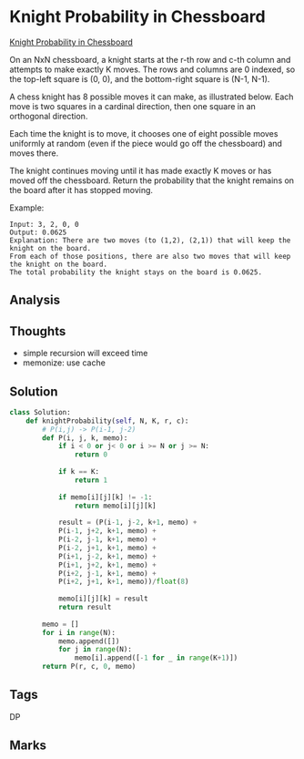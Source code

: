 # Knight Probability in Chessboard
[Knight Probability in Chessboard](https://leetcode.com/problems/knight-probability-in-chessboard)

On an NxN chessboard, a knight starts at the r-th row and c-th column and attempts to make exactly K moves. The rows and columns are 0 indexed, so the top-left square is (0, 0), and the bottom-right square is (N-1, N-1).

A chess knight has 8 possible moves it can make, as illustrated below. Each move is two squares in a cardinal direction, then one square in an orthogonal direction.

Each time the knight is to move, it chooses one of eight possible moves uniformly at random (even if the piece would go off the chessboard) and moves there.

The knight continues moving until it has made exactly K moves or has moved off the chessboard. Return the probability that the knight remains on the board after it has stopped moving.


Example:
```
Input: 3, 2, 0, 0
Output: 0.0625
Explanation: There are two moves (to (1,2), (2,1)) that will keep the knight on the board.
From each of those positions, there are also two moves that will keep the knight on the board.
The total probability the knight stays on the board is 0.0625.
```

## Analysis

## Thoughts
- simple recursion will exceed time 
- memonize: use cache 

## Solution
```python
class Solution:
    def knightProbability(self, N, K, r, c):          
        # P(i,j) -> P(i-1, j-2)
        def P(i, j, k, memo):
            if i < 0 or j< 0 or i >= N or j >= N:
                return 0
            
            if k == K:
                return 1
            
            if memo[i][j][k] != -1:
                return memo[i][j][k]
            
            result = (P(i-1, j-2, k+1, memo) +
            P(i-1, j+2, k+1, memo) +
            P(i-2, j-1, k+1, memo) +
            P(i-2, j+1, k+1, memo) +
            P(i+1, j-2, k+1, memo) +
            P(i+1, j+2, k+1, memo) +
            P(i+2, j-1, k+1, memo) +
            P(i+2, j+1, k+1, memo))/float(8)
            
            memo[i][j][k] = result 
            return result 
        
        memo = []
        for i in range(N):
            memo.append([])
            for j in range(N):    
                memo[i].append([-1 for _ in range(K+1)])                
        return P(r, c, 0, memo)        
```

## Tags
DP

## Marks
[comment]: <timestamp:2019-08-17>
